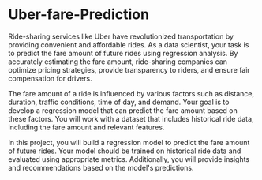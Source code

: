 # Uber-fare-Prediction

Ride-sharing services like Uber have revolutionized transportation by providing convenient and affordable rides. As a data scientist, your task is to predict the fare amount of future rides using regression analysis. By accurately estimating the fare amount, ride-sharing companies can optimize pricing strategies, provide transparency to riders, and ensure fair compensation for drivers.

The fare amount of a ride is influenced by various factors such as distance, duration, traffic conditions, time of day, and demand. Your goal is to develop a regression model that can predict the fare amount based on these factors. You will work with a dataset that includes historical ride data, including the fare amount and relevant features.

In this project, you will build a regression model to predict the fare amount of future rides. Your model should be trained on historical ride data and evaluated using appropriate metrics. Additionally, you will provide insights and recommendations based on the model's predictions.
